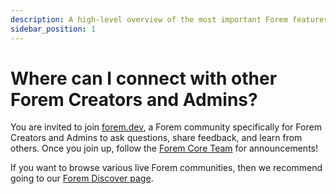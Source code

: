 ```yaml
---
description: A high-level overview of the most important Forem features.
sidebar_position: 1
---
```


# Where can I connect with other Forem Creators and Admins?

You are invited to join [forem.dev](https://forem.dev/), a Forem community specifically for Forem Creators and Admins to ask questions, share feedback, and learn from others. Once you join up, follow the [Forem Core Team](https://forem.dev/foremteam) for announcements! 

If you want to browse various live Forem communities, then we recommend going to our [Forem Discover page](https://www.forem.com/discover/).
